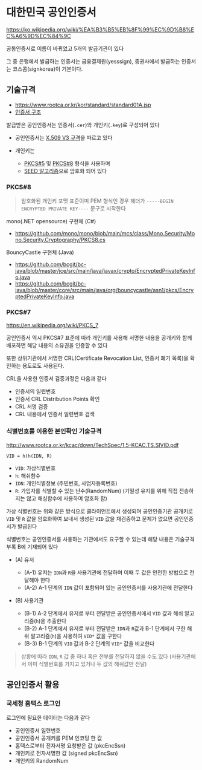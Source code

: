 # 대한민국 공인인증서

<https://ko.wikipedia.org/wiki/%EA%B3%B5%EB%8F%99%EC%9D%B8%EC%A6%9D%EC%84%9C>

공동인증서로 이름이 바뀌었고 5개의 발급기관이 있다

그 중 은행에서 발급하는 인증서는 금융결제원(yesssign), 증권사에서 발급하는 인증서는 코스콤(signkorea)이 기본이다.

## 기술규격

- <https://www.rootca.or.kr/kor/standard/standard01A.jsp>
- [인증서 구조](./public-key-infrastructure.md#인증서-구조)

발급받은 공인인증서는 인증서(`.cer`)와 개인키(`.key`)로 구성되어 있다

- 공인인증서는 [X.509 V3 규격](https://en.wikipedia.org/wiki/X.509#Structure_of_a_certificate)을 따르고 있다

- 개인키는

  - [PKCS#5](https://datatracker.ietf.org/doc/html/rfc2898) 및 [PKCS#8](https://en.wikipedia.org/wiki/PKCS_8) 형식을 사용하며
  - [SEED 알고리즘](https://seed.kisa.or.kr/kisa/algorithm/EgovSeedInfo.do)으로 암호화 되어 있다

### PKCS#8

> 암호화된 개인키 포맷 표준이며 PEM 형식인 경우 헤더가 `-----BEGIN ENCRYPTED PRIVATE KEY----` 문구로 시작한다

mono(.NET opensource) 구현체 (C#)

- <https://github.com/mono/mono/blob/main/mcs/class/Mono.Security/Mono.Security.Cryptography/PKCS8.cs>

BouncyCastle 구현체 (Java)

- <https://github.com/bcgit/bc-java/blob/master/jce/src/main/java/javax/crypto/EncryptedPrivateKeyInfo.java>
- <https://github.com/bcgit/bc-java/blob/master/core/src/main/java/org/bouncycastle/asn1/pkcs/EncryptedPrivateKeyInfo.java>

### PKCS#7

<https://en.wikipedia.org/wiki/PKCS_7>

공인인증서 역시 PKCS#7 표준에 따라 개인키를 사용해 서명한 내용을 공개키와 함께 배포하면 해당 내용의 소유권을 인증할 수 있다

또한 상위기관에서 서명한 CRL(Certificate Revocation List, 인증서 폐기 목록)을 확인하는 용도로도 사용된다.

CRL을 사용한 인증서 검증과정은 다음과 같다

- 인증서의 일련번호
- 인증서 CRL Distribution Points 확인
- CRL 서명 검증
- CRL 내용에서 인증서 일련번호 검색

### 식별번호를 이용한 본인확인 기술규격

<http://www.rootca.or.kr/kcac/down/TechSpec/1.5-KCAC.TS.SIVID.pdf>

`VID = h(h(IDN, R)`

- `VID`: 가상식별번호
- `h`: 해쉬함수
- `IDN`: 개인식별정보 (주민번호, 사업자등록번호)
- `R`: 가입자를 식별할 수 있는 난수(RandomNum) (기밀성 유지를 위해 직접 전송하지는 않고 해싱함수에 사용하여 암호화 함)

가상 식별번호는 위와 같은 방식으로 클라이언트에서 생성되며
공인인증기관 공개키로 `VID` 및 `R` 값을 암호화하여 보내서 생성된 `VID` 값을 재검증하고 문제가 없으면 공인인증서가 발급된다

식별번호는 공인인증서를 사용하는 기관에서도 요구할 수 있는데 해당 내용은 기술규격 부록 B에 기재되어 있다

- (A) 유저

  - (A-1) 유저는 `IDN`과 `R`을 사용기관에 전달하며 이때 두 값은 안전한 방법으로 전달해야 한다
  - (A-2) A-1 단계의 `IDN` 값이 포함되어 있는 공인인증서를 사용기관에 전달한다

- (B) 사용기관

  - (B-1) A-2 단계에서 유저로 부터 전달받은 공인인증서에서 `VID` 값과 해쉬 알고리즘(`h`)을 추출한다
  - (B-2) A-1 단계에서 유저로 부터 전달받은 `IDN`과 `R`값과 B-1 단계에서 구한 해쉬 알고리즘(`h`)을 사용하여 `VID*` 값을 구한다
  - (B-3) B-1 단계의 `VID` 값과 B-2 단계의 `VID*` 값을 비교한다

> 상황에 따라 `IDN`, `R` 값 중 하나 혹은 전부를 전달하지 않을 수도 있다 (사용기관에서 이미 식별번호를 가지고 있거나 두 값의 해쉬값만 전달)

## 공인인증서 활용

### 국세청 홈택스 로그인

로그인에 필요한 데이터는 다음과 같다

- 공인인증서 일련번호
- 공인인증서 공개키를 PEM 인코딩 한 값
- 홈택스로부터 전자서명 요청받은 값 (pkcEncSsn)
- 개인키로 전자서명한 값 (signed pkcEncSsn)
- 개인키의 RandomNum
